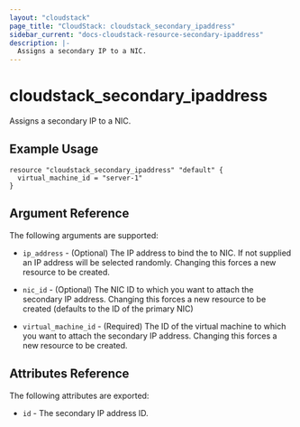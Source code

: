 ```yaml
---
layout: "cloudstack"
page_title: "CloudStack: cloudstack_secondary_ipaddress"
sidebar_current: "docs-cloudstack-resource-secondary-ipaddress"
description: |-
  Assigns a secondary IP to a NIC.
---
```


# cloudstack_secondary_ipaddress

Assigns a secondary IP to a NIC.

## Example Usage

```hcl
resource "cloudstack_secondary_ipaddress" "default" {
  virtual_machine_id = "server-1"
}
```

## Argument Reference

The following arguments are supported:

* `ip_address` - (Optional) The IP address to bind the to NIC. If not supplied
    an IP address will be selected randomly. Changing this forces a new resource
    to be	created.

* `nic_id` - (Optional) The NIC ID to which you want to attach the secondary IP
    address. Changing this forces a new resource to be created (defaults to the
    ID of the primary NIC)

* `virtual_machine_id` - (Required) The ID of the virtual machine to which you
    want to attach the secondary IP address. Changing this forces a new resource
    to be created.

## Attributes Reference

The following attributes are exported:

* `id` - The secondary IP address ID.
